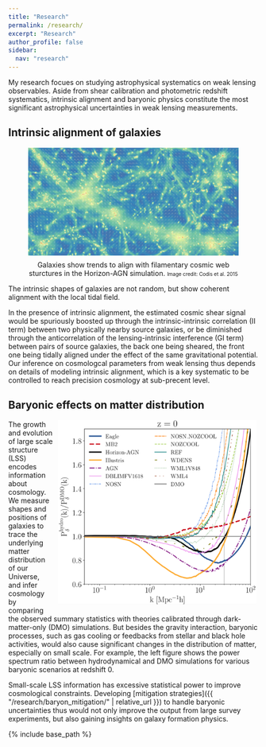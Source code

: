 ```yaml
---
title: "Research"
permalink: /research/
excerpt: "Research"
author_profile: false
sidebar: 
  nav: "research"
---
```


My research focues on studying astrophysical systematics on weak lensing observables. Aside from shear calibration and photometric redshift systematics, intrinsic alignment and baryonic physics constitute the most significant astrophysical uncertainties in weak lensing measurements. 

## Intrinsic alignment of galaxies
<figure><center>
  <img src="/images/IA_tidal_field.png" style="width: 610px; margin-top:0.0em; margin-bottom: 0.5em;" />
  <figcaption> Galaxies show trends to align with filamentary cosmic web sturctures in the Horizon-AGN simulation. 
  <font size="1.5"> Image credit: Codis et al. 2015 </font>  </figcaption>
</center></figure>


The intrinsic shapes of galaxies are not random, but show coherent alignment with the local tidal field.

In the presence of intrinsic alignment, the estimated cosmic shear signal would be spuriously boosted up through the intrinsic-intrinsic correlation (II term) between two physically nearby source galaxies, or be diminished through the anticorrelation of the lensing-intrinsic interference (GI term) between pairs of source galaxies, the back one being sheared, the front one being tidally aligned under the effect of the same gravitational potential. Our inference on cosmologcal parameters from weak lensing thus depends on details of modeling intrinsic alignment, which is a key systematic to be controlled to reach precision cosmology at sub-precent level. 


## Baryonic effects on matter distribution
[<img src="/images/PkRatio.png" style="float: right; width: 400px; margin-left: 2%; margin-right: 0.3em; margin-top: 0.0em; margin-bottom: 0.5em;">](/images/PkRatio.png)
The growth and evolution of large scale structure (LSS) encodes information about cosmology. We measure shapes and positions of galaxies to trace the underlying matter distribution of our Universe, and infer cosmology by comparing the observed summary statistics with theories calibrated through dark-matter-only (DMO) simulations. But besides the gravity interaction, baryonic processes, such as gas cooling or feedbacks from stellar and black hole activities, would also cause significant changes in the distribution of matter, especially on small scale. For example, the left figure shows the power spectrum ratio between hydrodynamical and DMO simulations for various baryonic scenarios at redshift 0. 
<p style="clear: both;"></p>

Small-scale LSS information has excessive statistical power to improve cosmological constraints. Developing [mitigation strategies]({{ "/research/baryon_mitigation/" | relative_url }}) to handle baryonic uncertainties thus would not only improve the output from large survey experiments, but also gaining insights on galaxy formation physics. 



{% include base_path %}



